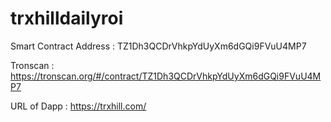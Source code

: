 # trxhilldailyroi

Smart Contract Address : TZ1Dh3QCDrVhkpYdUyXm6dGQi9FVuU4MP7

Tronscan : https://tronscan.org/#/contract/TZ1Dh3QCDrVhkpYdUyXm6dGQi9FVuU4MP7

URL of Dapp : https://trxhill.com/
